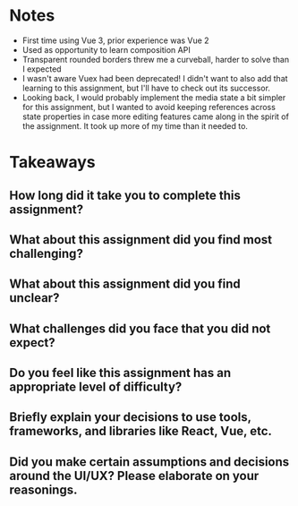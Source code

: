 # Notes
- First time using Vue 3, prior experience was Vue 2
- Used as opportunity to learn composition API
- Transparent rounded borders threw me a curveball, harder to solve than I expected
- I wasn't aware Vuex had been deprecated! I didn't want to also add that learning to this assignment, but I'll have to check out its successor.
- Looking back, I would probably implement the media state a bit simpler for this assignment, but I wanted to avoid keeping references across state properties in case more editing features came along in the spirit of the assignment. It took up more of my time than it needed to.

# Takeaways

## How long did it take you to complete this assignment?

## What about this assignment did you find most challenging?

## What about this assignment did you find unclear?

## What challenges did you face that you did not expect?

## Do you feel like this assignment has an appropriate level of difficulty?

## Briefly explain your decisions to use tools, frameworks, and libraries like React, Vue, etc.

## Did you make certain assumptions and decisions around the UI/UX? Please elaborate on your reasonings.

